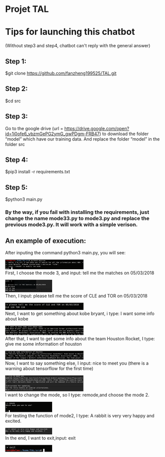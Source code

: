 Projet TAL
=====================================================

# Tips for launching this chatbot
(Without step3 and step4, chatbot can't reply with the general answer)

## Step 1:

$git clone https://github.com/fanzheng199525/TAL.git

## Step 2:

$cd src

## Step 3:

Go to the google drive (url = https://drive.google.com/open?id=1i0ofe6_vbzmGePG2ymG_gwPDgm-FRB47) to download the folder “model” which have our training data. And replace the folder “model” in the folder src

## Step 4:

$pip3 install -r requirements.txt

## Step 5:

$python3 main.py

### By the way, if you fail with installing the requirements, just change the name mode33.py to mode3.py and replace the previous mode3.py. It will work with a simple verison. 

## An example of execution:

After inputing the command python3 main.py, you will see:
<p align="left">
<img width="50%" src="src/img/m3_1.png" />
<br>
First, I choose the mode 3, and input: tell me the matches on 05/03/2018
<p align="left">
<img width="30%" src="src/img/m3_2.png" />
<br>
Then, I input: please tell me the score of CLE and TOR on 05/03/2018
<p align="left">
<img width="50%" src="src/img/m3_3.png" />
<br>
Next, I want to get something about kobe bryant, i type: I want some info about kobe
<p align="left">
<img width="50%" src="src/img/m3_4.png" />
<br>
After that, I want to get some info about the team Houston Rocket, I type: give me some information of houston
<p align="left">
<img width="50%" src="src/img/m3_5.png" />
<br>
Now, I want to say something else, I input: nice to meet you (there is a warning about tensorflow for the first time)
<p align="left">
<img width="50%" src="src/img/m3_6.png" />
<br>
I want to change the mode, so I type: remode,and choose the mode 2.
<p align="left">
<img width="30%" src="src/img/m3_7.png" />
<br>
For testing the function of mode2, I type: A rabbit is very very happy and excited.
<p align="left">
<img width="30%" src="src/img/m2_1.png" />
<br>
In the end, I want to exit,input: exit
<p align="left">
<img width="30%" src="src/img/exit.png" />
<br>
  

